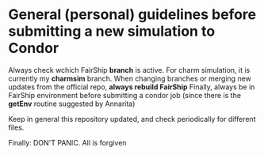 # General (personal) guidelines before submitting a new simulation to Condor

Always check wchich FairShip **branch** is active. For charm simulation, it is currently my **charmsim** branch.
When changing branches or merging new updates from the official repo, **always rebuild FairShip**
Finally, always be in FairShip environment before submitting a condor job (since there is the **getEnv** routine suggested by Annarita)

Keep in general this repository updated, and check periodically for different files.

Finally:
DON'T PANIC. All is forgiven

